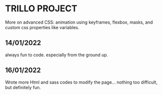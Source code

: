 # TRILLO PROJECT

More on advanced CSS: animation using keyframes, flexbox, masks, and custom css properties like variables.

##  14/01/2022

always fun to code. especially from the ground up.


## 16/01/2022

Wrote more Html and sass codes to modify the page... nothing too difficult, but definitely fun.
